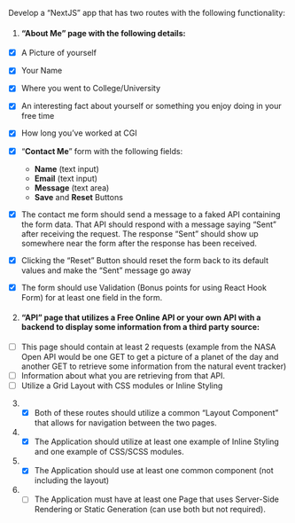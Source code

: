 Develop a “NextJS” app that has two routes with the following functionality:

 1. #### “**About Me**” page with the following details:
 
 - [x] A Picture of yourself
 - [x] Your Name
 - [x] Where you went to College/University
 - [x] An interesting fact about yourself or something you enjoy doing in your free time
 - [x] How long you’ve worked at CGI

 - [x] “**Contact Me**” form with the following fields:
    - **Name** (text input)
    - **Email** (text input)
    - **Message** (text area)
    - **Save** and **Reset** Buttons

 - [x] The contact me form should send a message to a faked API containing the form data. That API should respond with a message saying “Sent” after receiving the request. The response “Sent” should show up somewhere near the form after the response has been received.
 - [x] Clicking the “Reset” Button should reset the form back to its default values and make the “Sent” message go away
 - [x] The form should use Validation (Bonus points for using React Hook Form) for at least one field in the form.

2. #### “**API**” page that utilizes a Free Online API or your own API with a backend to display some information from a third party source:

 - [ ] This page should contain at least 2 requests (example from the NASA Open API would be one GET to get a picture of a planet of the day and another GET to retrieve some information from the natural event tracker)
 - [ ] Information about what you are retrieving from that API.
 - [ ] Utilize a Grid Layout with CSS modules or Inline Styling

3. - [x] Both of these routes should utilize a common “Layout Component” that allows for navigation between the two pages.

4. - [x] The Application should utilize at least one example of Inline Styling and one example of CSS/SCSS modules.

5. - [x] The Application should use at least one common component (not including the layout)

6. - [ ] The Application must have at least one Page that uses Server-Side Rendering or Static Generation (can use both but not required).